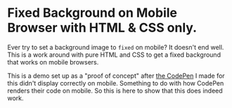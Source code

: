 # Fixed Background on Mobile Browser with HTML & CSS only.

Ever try to set a background image to `fixed` on mobile? It doesn't end well. This is a work around with pure HTML and CSS to get a fixed background that works on mobile browsers.

This is a demo set up as a "proof of concept" after [the CodePen](https://codepen.io/joeyred/pen/pEagLQ) I made for this didn't display correctly on mobile. Something to do with how CodePen renders their code on mobile. So this is here to show that this does indeed work.
